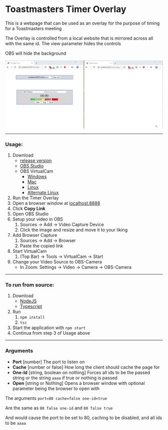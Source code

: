 # Toastmasters Timer Overlay
This is a webpage that can be used as an overlay for the purpose of timing for a Toastmasters meeting

The Overlay is controlled from a local website that is mirrored across all with the same id. The view parameter hides the controls

OBS will hide the background

![site Usage](/img/site.gif)

-----

### Usage:
1. Download 
    - [release version](https://github.com/rakusan2/Toastmasters-Timer-Overlay/releases/)
    - [OBS Studio](https://obsproject.com/)
    - OBS VirtualCam
        - [Windows](https://obsproject.com/forum/resources/obs-virtualcam.539/)
        - [Mac](https://github.com/johnboiles/obs-mac-virtualcam)
        - [Linux](https://github.com/umlaeute/v4l2loopback)
        - [Alternate Linux](https://github.com/CatxFish/obs-v4l2sink)
2. Run the Timer Overlay
3. Open a browser window at [localhost:8888](localhost:8888)
4. Click **Copy Link**
5. Open OBS Studio
6. Setup your video in OBS
    1. Sources -> Add -> Video Capture Device
    2. Click the image and resize and move it to your liking
7. Add Browser Capture
    1. Sources -> Add -> Browser
    2. Paste the copied link
8. Start VirtualCam
    1. (Top Bar) -> Tools -> VirtualCam -> Start
9. Change your Video Source to OBS-Camera
    - In Zoom: Settings -> Video -> Camera -> OBS-Camera

------

### To run from source:
1. Download
    - [NodeJS](https://nodejs.org/en/)
    - [Typescript](https://www.typescriptlang.org/)
2. Run
    1. `npm install`
    2. `tsc`
3. Start the application with `npm start`
4. Continua from step 3 of Usage above

-----

### Arguments
- **Port** [number] The port to listen on
- **Cache** [number or false] How long the client should cache the page for
- **One-Id** [string, boolean on nothing] Forces all ids to be the passed string or the string `aaaa` if true or nothing is passed
- **Open** [string or Nothing] Opens a browser window with optional parameter being the browser to open with

The arguments `port=80 cache=false one-id=true`

Are the same as `80 false one-id` and `80 false true`

And would cause the port to be set to 80, caching to be disabled, and all ids to be `aaaa`
